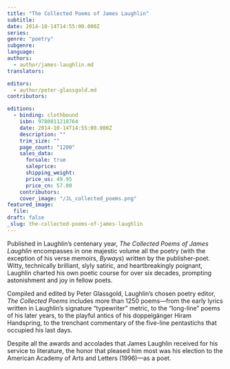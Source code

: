 ```yaml
---
title: "The Collected Poems of James Laughlin"
subtitle:
date: 2014-10-14T14:55:00.000Z
series:
genre: "poetry"
subgenre:
language:
authors:
  - author/james-laughlin.md
translators:

editors:
  - author/peter-glassgold.md
contributors:

editions:
  - binding: clothbound
    isbn: 9780811218764
    date: 2014-10-14T14:55:00.000Z
    description: ""
    trim_size: ""
    page_count: "1200"
    sales_data:
      forsale: true
      saleprice:
      shipping_weight:
      price_us: 49.95
      price_cn: 57.00
    contributors:
    cover_image: "/JL_collected_poems.png"
featured_image:
  file:
draft: false
_slug: the-collected-poems-of-james-laughlin
---
```


Published in Laughlin’s centenary year, _The Collected Poems of James Laughlin_ encompasses in one majestic volume all the poetry (with the exception of his verse memoirs, _Byways_) written by the publisher-poet. Witty, technically brilliant, slyly satiric, and heartbreakingly poignant, Laughlin charted his own poetic course for over six decades, prompting astonishment and joy in fellow poets.

Compiled and edited by Peter Glassgold, Laughlin’s chosen poetry editor, _The Collected Poems_ includes more than 1250 poems—from the early lyrics written in Laughlin’s signature “typewriter” metric, to the “long-line” poems of his later years, to the playful antics of his doppelgänger Hiram Handspring, to the trenchant commentary of the five-line pentastichs that occupied his last days.

Despite all the awards and accolades that James Laughlin received for his service to literature, the honor that pleased him most was his election to the American Academy of Arts and Letters (1996)—as a poet. 

